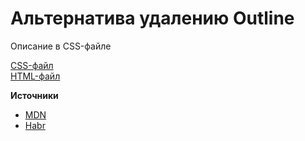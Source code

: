 # **Альтернатива удалению Outline**

Описание в CSS-файле

[CSS-файл](main.css)<br/>
[HTML-файл](index.html)


**Источники**
- [MDN](https://developer.mozilla.org/en-US/docs/Web/CSS/:focus-visible)
- [Habr](https://habr.com/ru/company/yandex/blog/424879/)